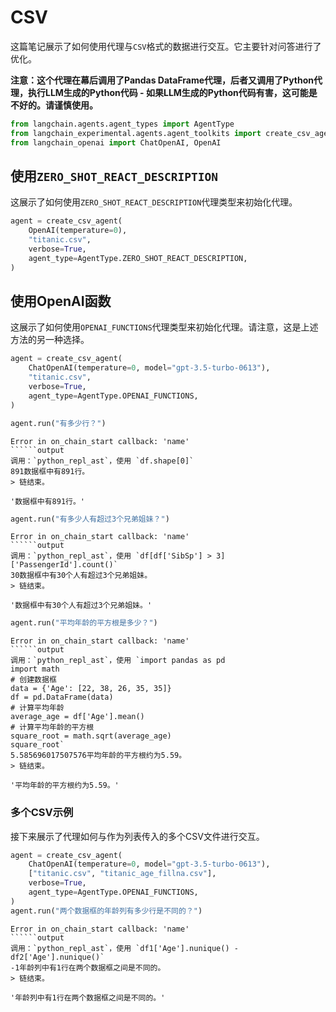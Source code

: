 # CSV

这篇笔记展示了如何使用代理与`CSV`格式的数据进行交互。它主要针对问答进行了优化。

**注意：这个代理在幕后调用了Pandas DataFrame代理，后者又调用了Python代理，执行LLM生成的Python代码 - 如果LLM生成的Python代码有害，这可能是不好的。请谨慎使用。**

```python
from langchain.agents.agent_types import AgentType
from langchain_experimental.agents.agent_toolkits import create_csv_agent
from langchain_openai import ChatOpenAI, OpenAI
```

## 使用`ZERO_SHOT_REACT_DESCRIPTION`

这展示了如何使用`ZERO_SHOT_REACT_DESCRIPTION`代理类型来初始化代理。

```python
agent = create_csv_agent(
    OpenAI(temperature=0),
    "titanic.csv",
    verbose=True,
    agent_type=AgentType.ZERO_SHOT_REACT_DESCRIPTION,
)
```

## 使用OpenAI函数

这展示了如何使用`OPENAI_FUNCTIONS`代理类型来初始化代理。请注意，这是上述方法的另一种选择。

```python
agent = create_csv_agent(
    ChatOpenAI(temperature=0, model="gpt-3.5-turbo-0613"),
    "titanic.csv",
    verbose=True,
    agent_type=AgentType.OPENAI_FUNCTIONS,
)
```

```python
agent.run("有多少行？")
```

```output
Error in on_chain_start callback: 'name'
``````output
调用：`python_repl_ast`，使用 `df.shape[0]`
891数据框中有891行。
> 链结束。
```

```output
'数据框中有891行。'
```

```python
agent.run("有多少人有超过3个兄弟姐妹？")
```

```output
Error in on_chain_start callback: 'name'
``````output
调用：`python_repl_ast`，使用 `df[df['SibSp'] > 3]['PassengerId'].count()`
30数据框中有30个人有超过3个兄弟姐妹。
> 链结束。
```

```output
'数据框中有30个人有超过3个兄弟姐妹。'
```

```python
agent.run("平均年龄的平方根是多少？")
```

```output
Error in on_chain_start callback: 'name'
``````output
调用：`python_repl_ast`，使用 `import pandas as pd
import math
# 创建数据框
data = {'Age': [22, 38, 26, 35, 35]}
df = pd.DataFrame(data)
# 计算平均年龄
average_age = df['Age'].mean()
# 计算平均年龄的平方根
square_root = math.sqrt(average_age)
square_root`
5.585696017507576平均年龄的平方根约为5.59。
> 链结束。
```

```output
'平均年龄的平方根约为5.59。'
```

### 多个CSV示例

接下来展示了代理如何与作为列表传入的多个CSV文件进行交互。

```python
agent = create_csv_agent(
    ChatOpenAI(temperature=0, model="gpt-3.5-turbo-0613"),
    ["titanic.csv", "titanic_age_fillna.csv"],
    verbose=True,
    agent_type=AgentType.OPENAI_FUNCTIONS,
)
agent.run("两个数据框的年龄列有多少行是不同的？")
```

```output
Error in on_chain_start callback: 'name'
``````output
调用：`python_repl_ast`，使用 `df1['Age'].nunique() - df2['Age'].nunique()`
-1年龄列中有1行在两个数据框之间是不同的。
> 链结束。
```

```output
'年龄列中有1行在两个数据框之间是不同的。'
```